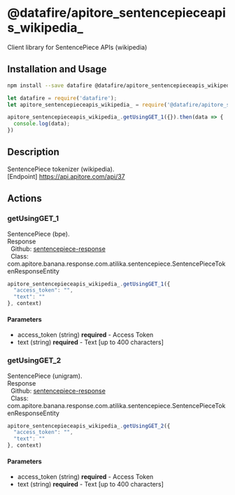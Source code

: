 # @datafire/apitore_sentencepieceapis_wikipedia_

Client library for SentencePiece APIs (wikipedia)

## Installation and Usage
```bash
npm install --save datafire @datafire/apitore_sentencepieceapis_wikipedia_
```

```js
let datafire = require('datafire');
let apitore_sentencepieceapis_wikipedia_ = require('@datafire/apitore_sentencepieceapis_wikipedia_').create();

apitore_sentencepieceapis_wikipedia_.getUsingGET_1({}).then(data => {
  console.log(data);
})
```

## Description
SentencePiece tokenizer (wikipedia).<BR />[Endpoint] https://api.apitore.com/api/37

## Actions
### getUsingGET_1
SentencePiece (bpe).<BR />Response<BR />&nbsp; Github: <a href="https://github.com/keigohtr/apitore-response-parent/tree/master/sentencepiece-response">sentencepiece-response</a><BR />&nbsp; Class: com.apitore.banana.response.com.atilika.sentencepiece.SentencePieceTokenResponseEntity<BR />


```js
apitore_sentencepieceapis_wikipedia_.getUsingGET_1({
  "access_token": "",
  "text": ""
}, context)
```

#### Parameters
* access_token (string) **required** - Access Token
* text (string) **required** - Text [up to 400 characters]

### getUsingGET_2
SentencePiece (unigram).<BR />Response<BR />&nbsp; Github: <a href="https://github.com/keigohtr/apitore-response-parent/tree/master/sentencepiece-response">sentencepiece-response</a><BR />&nbsp; Class: com.apitore.banana.response.com.atilika.sentencepiece.SentencePieceTokenResponseEntity<BR />


```js
apitore_sentencepieceapis_wikipedia_.getUsingGET_2({
  "access_token": "",
  "text": ""
}, context)
```

#### Parameters
* access_token (string) **required** - Access Token
* text (string) **required** - Text [up to 400 characters]

